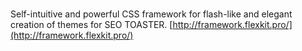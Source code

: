 # <FlexKit/> #

Self-intuitive and powerful CSS framework for flash-like and elegant creation of themes for SEO TOASTER. [http://framework.flexkit.pro/](http://framework.flexkit.pro/)
